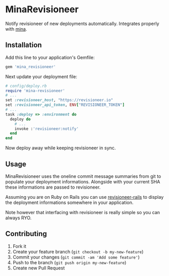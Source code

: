 # MinaRevisioneer

Notify revisioneer of new deployments automatically. Integrates properly with [mina][1].

## Installation

Add this line to your application's Gemfile:

``` ruby
gem 'mina_revisioneer'
```

Next update your deployment file:

``` ruby
# config/deploy.rb
require 'mina-revisioneer'
# ...
set :revisioneer_host, "https://revisioneer.io"
set :revisioneer_api_token, ENV["REVISIONEER_TOKEN"]
# ...
task :deploy => :environment do
  deploy do
    # ...
    invoke :'revisioneer:notify'
  end
end
```

Now deploy away while keeping revisioneer in sync.

## Usage

MinaRevisioneer uses the oneline commit message summaries from git to populate your deployment informations.
Alongside with your current SHA these informations are passed to revisioneer.

Assuming you are on Ruby on Rails you can use [revisioneer-rails][2] to display the deployment informations somewhere in your application.

Note however that interfacing with revisioneer is really simple so you can always RYO.

## Contributing

1. Fork it
2. Create your feature branch (`git checkout -b my-new-feature`)
3. Commit your changes (`git commit -am 'Add some feature'`)
4. Push to the branch (`git push origin my-new-feature`)
5. Create new Pull Request

[1]:https://github.com/nadarei/mina
[2]:https://github.com/nicolai86/revisioneer-rails